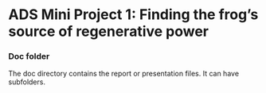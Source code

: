 # ADS Mini Project 1: Finding the frog’s source of regenerative power
### Doc folder

The doc directory contains the report or presentation files. It can have subfolders.  
